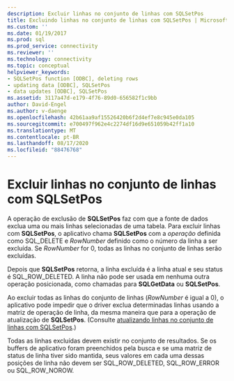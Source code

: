 ```yaml
---
description: Excluir linhas no conjunto de linhas com SQLSetPos
title: Excluindo linhas no conjunto de linhas com SQLSetPos | Microsoft Docs
ms.custom: ''
ms.date: 01/19/2017
ms.prod: sql
ms.prod_service: connectivity
ms.reviewer: ''
ms.technology: connectivity
ms.topic: conceptual
helpviewer_keywords:
- SQLSetPos function [ODBC], deleting rows
- updating data [ODBC], SQLSetPos
- data updates [ODBC], SQLSetPos
ms.assetid: 3117a47d-e179-4f76-89d0-656582f1c9bb
author: David-Engel
ms.author: v-daenge
ms.openlocfilehash: 42b61aa9af15526420b6f2d4ef7e8c945e0da105
ms.sourcegitcommit: e700497f962e4c2274df16d9e651059b42ff1a10
ms.translationtype: MT
ms.contentlocale: pt-BR
ms.lasthandoff: 08/17/2020
ms.locfileid: "88476768"
---
```

# <a name="deleting-rows-in-the-rowset-with-sqlsetpos"></a>Excluir linhas no conjunto de linhas com SQLSetPos
A operação de exclusão de **SQLSetPos** faz com que a fonte de dados exclua uma ou mais linhas selecionadas de uma tabela. Para excluir linhas com **SQLSetPos**, o aplicativo chama **SQLSetPos** com a *operação* definida como SQL_DELETE e *RowNumber* definido como o número da linha a ser excluída. Se *RowNumber* for 0, todas as linhas no conjunto de linhas serão excluídas.  
  
 Depois que **SQLSetPos** retorna, a linha excluída é a linha atual e seu status é SQL_ROW_DELETED. A linha não pode ser usada em nenhuma outra operação posicionada, como chamadas para **SQLGetData** ou **SQLSetPos**.  
  
 Ao excluir todas as linhas do conjunto de linhas (*RowNumber* é igual a 0), o aplicativo pode impedir que o driver exclua determinadas linhas usando a matriz de operação de linha, da mesma maneira que para a operação de atualização de **SQLSetPos**. (Consulte [atualizando linhas no conjunto de linhas com SQLSetPos](../../../odbc/reference/develop-app/updating-rows-in-the-rowset-with-sqlsetpos.md).)  
  
 Todas as linhas excluídas devem existir no conjunto de resultados. Se os buffers de aplicativo foram preenchidos pela busca e se uma matriz de status de linha tiver sido mantida, seus valores em cada uma dessas posições de linha não devem ser SQL_ROW_DELETED, SQL_ROW_ERROR ou SQL_ROW_NOROW.
